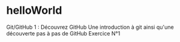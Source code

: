 # helloWorld
Git/GitHub 1 : Découvrez GitHub
Une introduction à git ainsi qu'une découverte pas à pas de GitHub
Exercice N°1
